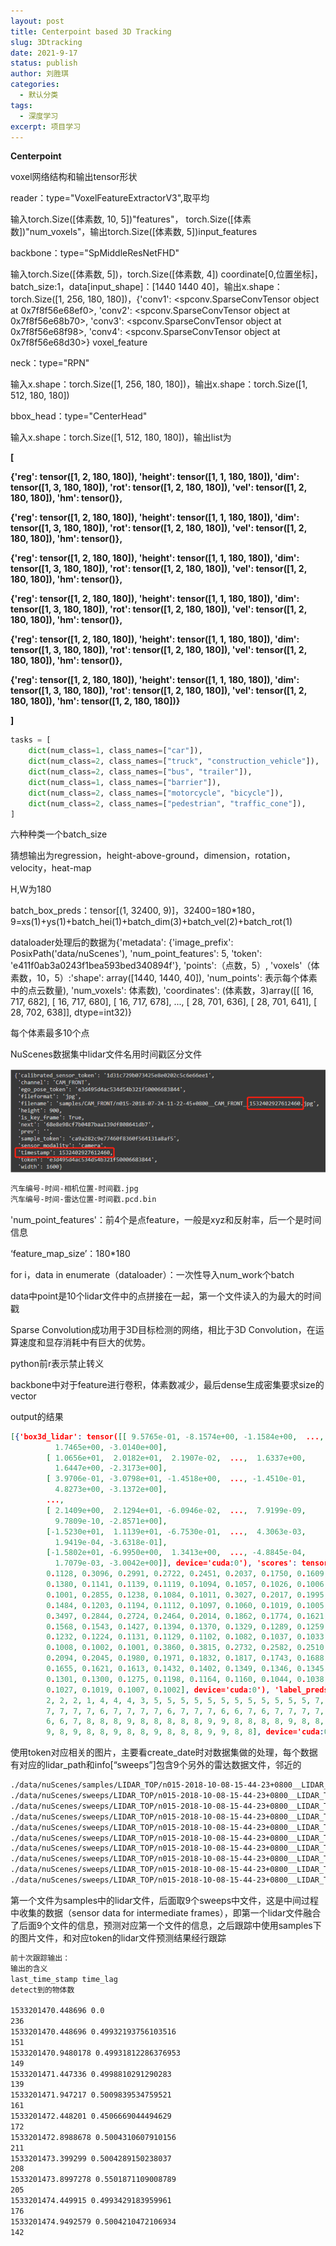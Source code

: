 ```yaml
---
layout: post
title: Centerpoint based 3D Tracking
slug: 3Dtracking
date: 2021-9-17
status: publish
author: 刘胜琪
categories: 
  - 默认分类
tags: 
  - 深度学习
excerpt: 项目学习
---
```


**Centerpoint**

voxel网络结构和输出tensor形状

reader：type="VoxelFeatureExtractorV3",取平均

输入torch.Size([体素数, 10, 5])"features"， torch.Size([体素数])"num_voxels"，输出torch.Size([体素数, 5])input_features



backbone：type="SpMiddleResNetFHD"

输入torch.Size([体素数, 5])，torch.Size([体素数, 4]) coordinate[0,位置坐标]，batch_size:1，data[input_shape]：[1440 1440   40]，输出x.shape：torch.Size([1, 256, 180, 180])，{'conv1': <spconv.SparseConvTensor object at 0x7f8f56e68ef0>, 'conv2': <spconv.SparseConvTensor object at 0x7f8f56e68b70>, 'conv3': <spconv.SparseConvTensor object at 0x7f8f56e68f98>, 'conv4': <spconv.SparseConvTensor object at 0x7f8f56e68d30>} voxel_feature



neck：type="RPN"

输入x.shape：torch.Size([1, 256, 180, 180])，输出x.shape：torch.Size([1, 512, 180, 180])



bbox_head：type="CenterHead"

输入x.shape：torch.Size([1, 512, 180, 180])，输出list为

**[**

**{'reg': tensor([1, 2, 180, 180]), 'height': tensor([1, 1, 180, 180]), 'dim': tensor([1, 3, 180, 180]), 'rot': tensor([1, 2, 180, 180]), 'vel': tensor([1, 2, 180, 180]), 'hm': tensor()},** 

**{'reg': tensor([1, 2, 180, 180]), 'height': tensor([1, 1, 180, 180]), 'dim': tensor([1, 3, 180, 180]), 'rot': tensor([1, 2, 180, 180]), 'vel': tensor([1, 2, 180, 180]), 'hm': tensor()},** 

**{'reg': tensor([1, 2, 180, 180]), 'height': tensor([1, 1, 180, 180]), 'dim': tensor([1, 3, 180, 180]), 'rot': tensor([1, 2, 180, 180]), 'vel': tensor([1, 2, 180, 180]), 'hm': tensor()},**

 **{'reg': tensor([1, 2, 180, 180]), 'height': tensor([1, 1, 180, 180]), 'dim': tensor([1, 3, 180, 180]), 'rot': tensor([1, 2, 180, 180]), 'vel': tensor([1, 2, 180, 180]), 'hm': tensor()},** 

**{'reg': tensor([1, 2, 180, 180]), 'height': tensor([1, 1, 180, 180]), 'dim': tensor([1, 3, 180, 180]), 'rot': tensor([1, 2, 180, 180]), 'vel': tensor([1, 2, 180, 180]), 'hm': tensor()},** 

**{'reg': tensor([1, 2, 180, 180]), 'height': tensor([1, 1, 180, 180]), 'dim': tensor([1, 3, 180, 180]), 'rot': tensor([1, 2, 180, 180]), 'vel': tensor([1, 2, 180, 180]), 'hm': tensor([1, 2, 180, 180])}**

**]**

```python
tasks = [
    dict(num_class=1, class_names=["car"]),
    dict(num_class=2, class_names=["truck", "construction_vehicle"]),
    dict(num_class=2, class_names=["bus", "trailer"]),
    dict(num_class=1, class_names=["barrier"]),
    dict(num_class=2, class_names=["motorcycle", "bicycle"]),
    dict(num_class=2, class_names=["pedestrian", "traffic_cone"]),
]
```

六种种类一个batch_size

猜想输出为regression，height-above-ground，dimension，rotation，velocity，heat-map

H,W为180

batch_box_preds：tensor[(1, 32400, 9)]，32400=180*180，9=xs(1)+ys(1)+batch_hei(1)+batch_dim(3)+batch_vel(2)+batch_rot(1)



dataloader处理后的数据为{'metadata': {'image_prefix': PosixPath('data/nuScenes'), 'num_point_features': 5, 'token': 'e411f0ab3a0243f1bea593bed340894f'}, 'points':（点数，5）, 'voxels'（体素数，10，5）:'shape': array([1440, 1440,   40]), 'num_points': 表示每个体素中的点云数量), 'num_voxels': 体素数), 'coordinates': (体素数，3)array([[ 16, 717, 682],
       [ 16, 717, 680],
       [ 16, 717, 678],
       ...,
       [ 28, 701, 636],
       [ 28, 701, 641],
       [ 28, 702, 638]], dtype=int32)}

每个体素最多10个点

NuScenes数据集中lidar文件名用时间戳区分文件

![](2021-9-17-Centerpoint-based-3D-Tracking.assets/image-20210919105257159-16320199793771.png)

```txt
汽车编号-时间-相机位置-时间戳.jpg
汽车编号-时间-雷达位置-时间戳.pcd.bin
```

 'num_point_features'：前4个是点feature，一般是xyz和反射率，后一个是时间信息

‘feature_map_size’：180*180

for i，data in enumerate（dataloader）：一次性导入num_work个batch



data中point是10个lidar文件中的点拼接在一起，第一个文件读入的为最大的时间戳

Sparse Convolution成功用于3D目标检测的网络，相比于3D Convolution，在运算速度和显存消耗中有巨大的优势。

python前r表示禁止转义



backbone中对于feature进行卷积，体素数减少，最后dense生成密集要求size的vector

output的结果

```json
[{'box3d_lidar': tensor([[ 9.5765e-01, -8.1574e+00, -1.1584e+00,  ...,  2.3936e-01,
          1.7465e+00, -3.0140e+00],
        [ 1.0656e+01,  2.0182e+01,  2.1907e-02,  ...,  1.6337e+00,
          1.6447e+00, -2.3173e+00],
        [ 3.9706e-01, -3.0798e+01, -1.4518e+00,  ..., -1.4510e-01,
          4.8273e+00, -3.1372e+00],
        ...,
        [ 2.1409e+00,  2.1294e+01, -6.0946e-02,  ...,  7.9199e-09,
          9.7809e-10, -2.8571e+00],
        [-1.5230e+01,  1.1139e+01, -6.7530e-01,  ...,  4.3063e-03,
          1.9419e-04, -3.6318e-01],
        [-1.5802e+01, -6.9950e+00,  1.3413e+00,  ..., -4.8845e-04,
          1.7079e-03, -3.0042e+00]], device='cuda:0'), 'scores': tensor([0.8431, 0.6624, 0.5860, 0.5637, 0.3287, 0.1784, 0.1722, 0.1657, 0.1492,
        0.1128, 0.3096, 0.2991, 0.2722, 0.2451, 0.2037, 0.1750, 0.1609, 0.1528,
        0.1380, 0.1141, 0.1139, 0.1119, 0.1094, 0.1057, 0.1026, 0.1006, 0.1001,
        0.1001, 0.2855, 0.1238, 0.1084, 0.1011, 0.3027, 0.2017, 0.1995, 0.1879,
        0.1484, 0.1203, 0.1194, 0.1112, 0.1097, 0.1060, 0.1019, 0.1005, 0.3652,
        0.3497, 0.2844, 0.2724, 0.2464, 0.2014, 0.1862, 0.1774, 0.1621, 0.1597,
        0.1568, 0.1543, 0.1427, 0.1394, 0.1370, 0.1329, 0.1289, 0.1259, 0.1242,
        0.1232, 0.1224, 0.1131, 0.1129, 0.1102, 0.1082, 0.1037, 0.1033, 0.1011,
        0.1008, 0.1002, 0.1001, 0.3860, 0.3815, 0.2732, 0.2582, 0.2510, 0.2181,
        0.2094, 0.2045, 0.1980, 0.1971, 0.1832, 0.1817, 0.1743, 0.1688, 0.1662,
        0.1655, 0.1621, 0.1613, 0.1432, 0.1402, 0.1349, 0.1346, 0.1345, 0.1308,
        0.1301, 0.1300, 0.1275, 0.1198, 0.1164, 0.1160, 0.1044, 0.1038, 0.1027,
        0.1027, 0.1019, 0.1007, 0.1002], device='cuda:0'), 'label_preds': tensor([0, 0, 0, 0, 0, 0, 0, 0, 0, 0, 2, 1, 2, 2, 2, 2, 2, 2, 1, 2, 2, 1, 1, 2,
        2, 2, 2, 1, 4, 4, 4, 3, 5, 5, 5, 5, 5, 5, 5, 5, 5, 5, 5, 5, 7, 7, 7, 6,
        7, 7, 7, 7, 6, 7, 7, 7, 7, 6, 7, 7, 7, 6, 6, 7, 6, 7, 7, 7, 7, 7, 7, 7,
        6, 6, 7, 8, 8, 8, 9, 8, 8, 8, 8, 8, 9, 9, 8, 8, 8, 8, 9, 8, 8, 8, 8, 8,
        9, 8, 9, 8, 8, 9, 8, 8, 9, 8, 8, 8, 9, 9, 8, 8], device='cuda:0'), 'metadata': {'image_prefix': PosixPath('data/nuScenes'), 'num_point_features': 5, 'token': 'b4b81cfd5d734881ad386e5c2b00ed4a'}}]
```

使用token对应相关的图片，主要看create_date时对数据集做的处理，每个数据有对应的lidar_path和info[“sweeps”]包含9个另外的雷达数据文件，邻近的



```txt
./data/nuScenes/samples/LIDAR_TOP/n015-2018-10-08-15-44-23+0800__LIDAR_TOP__1538984706547894.pcd.bin
./data/nuScenes/sweeps/LIDAR_TOP/n015-2018-10-08-15-44-23+0800__LIDAR_TOP__1538984706497583.pcd.bin
./data/nuScenes/sweeps/LIDAR_TOP/n015-2018-10-08-15-44-23+0800__LIDAR_TOP__1538984706447789.pcd.bin
./data/nuScenes/sweeps/LIDAR_TOP/n015-2018-10-08-15-44-23+0800__LIDAR_TOP__1538984706397490.pcd.bin
./data/nuScenes/sweeps/LIDAR_TOP/n015-2018-10-08-15-44-23+0800__LIDAR_TOP__1538984706347725.pcd.bin
./data/nuScenes/sweeps/LIDAR_TOP/n015-2018-10-08-15-44-23+0800__LIDAR_TOP__1538984706297399.pcd.bin
./data/nuScenes/sweeps/LIDAR_TOP/n015-2018-10-08-15-44-23+0800__LIDAR_TOP__1538984706247624.pcd.bin
./data/nuScenes/sweeps/LIDAR_TOP/n015-2018-10-08-15-44-23+0800__LIDAR_TOP__1538984706197302.pcd.bin
./data/nuScenes/sweeps/LIDAR_TOP/n015-2018-10-08-15-44-23+0800__LIDAR_TOP__1538984706147531.pcd.bin
./data/nuScenes/sweeps/LIDAR_TOP/n015-2018-10-08-15-44-23+0800__LIDAR_TOP__1538984706097778.pcd.bin
```

第一个文件为samples中的lidar文件，后面取9个sweeps中文件，这是中间过程中收集的数据（sensor data for intermediate frames），即第一个lidar文件融合了后面9个文件的信息，预测对应第一个文件的信息，之后跟踪中使用samples下的图片文件，和对应token的lidar文件预测结果经行跟踪



```txt
前十次跟踪输出：
输出的含义
last_time_stamp time_lag
detect到的物体数

1533201470.448696 0.0
236
1533201470.448696 0.49932193756103516
151
1533201470.9480178 0.49931812286376953
149
1533201471.447336 0.4998810291290283
139
1533201471.947217 0.5009839534759521
161
1533201472.448201 0.4506669044494629
172
1533201472.8988678 0.5004310607910156
211
1533201473.399299 0.5004289150238037
208
1533201473.8997278 0.5501871109008789
205
1533201474.449915 0.4993429183959961
176
1533201474.9492579 0.5004210472106934
142
```

